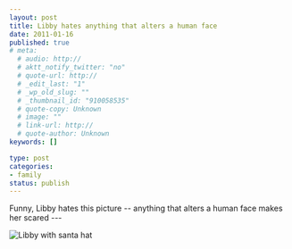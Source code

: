 ```yaml
---
layout: post
title: Libby hates anything that alters a human face
date: 2011-01-16
published: true
# meta:
  # audio: http://
  # aktt_notify_twitter: "no"
  # quote-url: http://
  # _edit_last: "1"
  # _wp_old_slug: ""
  # _thumbnail_id: "910058535"
  # quote-copy: Unknown
  # image: ""
  # link-url: http://
  # quote-author: Unknown
keywords: []

type: post
categories:
- family
status: publish
---
```

Funny, Libby hates this picture -- anything that alters a human face makes her scared ---

![Libby with santa hat](http://eick.us/files/2011/01/libby-as-santa.jpg)
